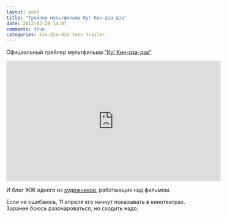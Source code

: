 ```yaml
---
layout: post
title: "Трейлер мультфильма Ку! Кин-дза-дза"
date: 2013-03-20 14:07
comments: true
categories: kin-dza-dza toon trailer
---
```

Официальный трейлер мультфильма ["Ку! Кин-дза-дза"](https://www.youtube.com/watch?feature=player_embedded&v=kBY-u3HD8Lw)

<iframe width="560" height="315" src="http://www.youtube.com/embed/kBY-u3HD8Lw" frameborder="0" allowfullscreen></iframe>

И блог ЖЖ одного из [художников](http://alexandreev.livejournal.com/tag/%D0%9A%D0%B8%D0%BD-%D0%94%D0%B7%D0%B0-%D0%94%D0%B7%D0%B0%21), работающих над фильмом.

Если не ошибаюсь, 11 апреля его начнут показывать в кинотеатрах. Заранее боюсь разочароваться, но сходить надо.